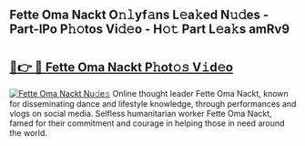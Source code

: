 ## Fette Oma Nackt O𝚗𝚕yf𝚊ns L𝚎a𝚔ed N𝚞𝚍es - Part-lPo P𝚑𝚘tos Vi𝚍𝚎o - H𝚘𝚝 Part L𝚎a𝚔s amRv9

# <h2><a href="http://kfcdekp.oniu.top/?m=Fette+Oma+Nackt">🔗👉 🔴 Fette Oma Nackt P𝚑ot𝚘𝚜 V𝚒d𝚎o</a></h2>

[![Fette Oma Nackt Nu𝚍e𝚜](https://i.imgur.com/0qMVB7G.gif)](http://kfcdekp.oniu.top/?m=Fette+Oma+Nackt)
Online thought leader Fette Oma Nackt, known for disseminating dance and lifestyle knowledge, through performances and vlogs on social media. Selfless humanitarian worker Fette Oma Nackt, famed for their commitment and courage in helping those in need around the world.  
